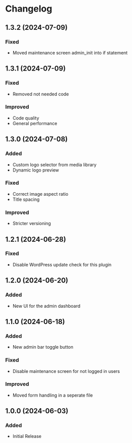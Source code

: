 # Changelog

## 1.3.2 (2024-07-09)

### Fixed

- Moved maintenance screen admin_init into if statement

## 1.3.1 (2024-07-09)

### Fixed

- Removed not needed code

### Improved

- Code quality
- General performance

## 1.3.0 (2024-07-08)

### Added

- Custom logo selector from media library
- Dynamic logo preview

### Fixed

- Correct image aspect ratio
- Title spacing

### Improved

- Stricter versioning

## 1.2.1 (2024-06-28)

### Fixed

- Disable WordPress update check for this plugin

## 1.2.0 (2024-06-20)

### Added

- New UI for the admin dashboard

## 1.1.0 (2024-06-18)

### Added

- New admin bar toggle button

### Fixed

- Disable maintenance screen for not logged in users

### Improved

- Moved form handling in a seperate file

## 1.0.0 (2024-06-03)

### Added

- Initial Release
